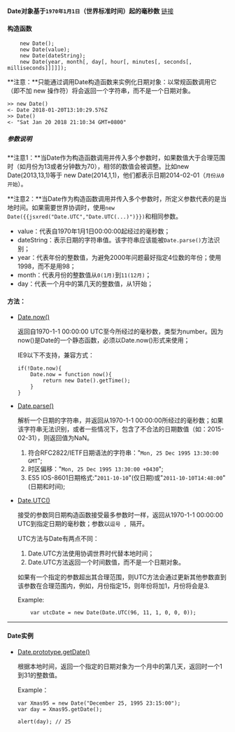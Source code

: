 **Date对象基于`1970年1月1日`（世界标准时间）起的毫秒数**
[链接](https://developer.mozilla.org/zh-CN/docs/Web/JavaScript/Reference/Global_Objects/Date)

#### 构造函数
```
    new Date();
    new Date(value);
    new Date(dateString);
    new Date(year, month[, day[, hour[, minutes[, seconds[, milliseconds]]]]]);
```

**注意：**只能通过调用Date构造函数来实例化日期对象：以常规函数调用它（即不加 new 操作符）将会返回一个字符串，而不是一个日期对象。
```
>> new Date()
<- Date 2018-01-20T13:10:29.576Z
>> Date()
<- "Sat Jan 20 2018 21:10:34 GMT+0800"
```

##### 参数说明

**注意1：**当Date作为构造函数调用并传入多个参数时，如果数值大于合理范围时（如月份为13或者分钟数为70），相邻的数值会被调整。比如new Date(2013,13,1)等于 new Date(2014,1,1)，他们都表示日期2014-02-01（`月份从0开始`）。

**注意2：**当Date作为构造函数调用并传入多个参数时，所定义参数代表的是当地时间。如果需要世界协调时，使用`new Date({{jsxred("Date.UTC","Date.UTC(...)")}})`和相同参数。

- value：代表自1970年1月1日00:00:00起经过的毫秒数；
- dateString：表示日期的字符串值。该字符串应该能被`Date.parse()`方法识别；
- year：代表年份的整数值，为避免2000年问题最好指定4位数的年份；使用1998，而不是用98；
- month：代表月份的整数值从`0(1月)`到`11(12月)`；
- day：代表一个月中的第几天的整数值，从1开始；

#### 方法：
- [Date.now()](https://developer.mozilla.org/zh-CN/docs/Web/JavaScript/Reference/Global_Objects/Date/now)

    返回自1970-1-1 00:00:00 UTC至今所经过的毫秒数，类型为number。因为now()是Date的一个静态函数，必须以Date.now()形式来使用；
    
    IE9以下不支持，兼容方式：
    ```
    if(!Date.now){
        Date.now = function now(){
            return new Date().getTime();
        }
    }
    ```

- [Date.parse()](https://developer.mozilla.org/zh-CN/docs/Web/JavaScript/Reference/Global_Objects/Date/parse)
    
    解析一个日期的字符串，并返回从1970-1-1 00:00:00所经过的毫秒数；如果该字符串无法识别，或者一些情况下，包含了不合法的日期数值（如：2015-02-31），则返回值为NaN。

    1. 符合RFC2822/IETF日期语法的字符串："`Mon, 25 Dec 1995 13:30:00 GMT`";
    2. 时区偏移："`Mon, 25 Dec 1995 13:30:00 +0430`";
    3. ES5 IOS-8601日期格式:"`2011-10-10`"(仅日期)或"`2011-10-10T14:48:00`"(日期和时间);

- [Date.UTC()](https://developer.mozilla.org/zh-CN/docs/Web/JavaScript/Reference/Global_Objects/Date/UTC)

    接受的参数同日期构造函数接受最多参数时一样，返回从1970-1-1 00:00:00 UTC到指定日期的毫秒数；参数以`逗号 , `隔开。

    UTC方法与Date有两点不同：

    1. Date.UTC方法使用协调世界时代替本地时间；
    2. Date.UTC方法返回一个时间数值，而不是一个日期对象。

    如果有一个指定的参数超出其合理范围，则UTC方法会通过更新其他参数直到该参数在合理范围内，例如，月份指定15，则年份将加1，月份将会是3.

    Example:
    ```
        var utcDate = new Date(Date.UTC(96, 11, 1, 0, 0, 0));
    ```

---

#### Date实例

- [Date.prototype.getDate()](https://developer.mozilla.org/zh-CN/docs/Web/JavaScript/Reference/Global_Objects/Date/getDate)

    根据本地时间，返回一个指定的日期对象为一个月中的第几天，返回时一个1到31的整数值。

    Example：
    ```
    var Xmas95 = new Date("December 25, 1995 23:15:00");
    var day = Xmas95.getDate();

    alert(day); // 25
    ```



